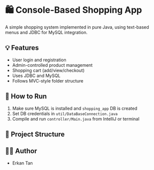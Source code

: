 # 🛍️ Console-Based Shopping App

A simple shopping system implemented in pure Java, using text-based menus and JDBC for MySQL integration.

## 💡 Features
- User login and registration
- Admin-controlled product management
- Shopping cart (add/view/checkout)
- Uses JDBC and MySQL
- Follows MVC-style folder structure

## 🔧 How to Run
1. Make sure MySQL is installed and `shopping_app` DB is created
2. Set DB credentials in `util/DataBaseConnection.java`
3. Compile and run `controller/Main.java` from IntelliJ or terminal

## 📁 Project Structure
## 👨‍💻 Author
- Erkan Tan
